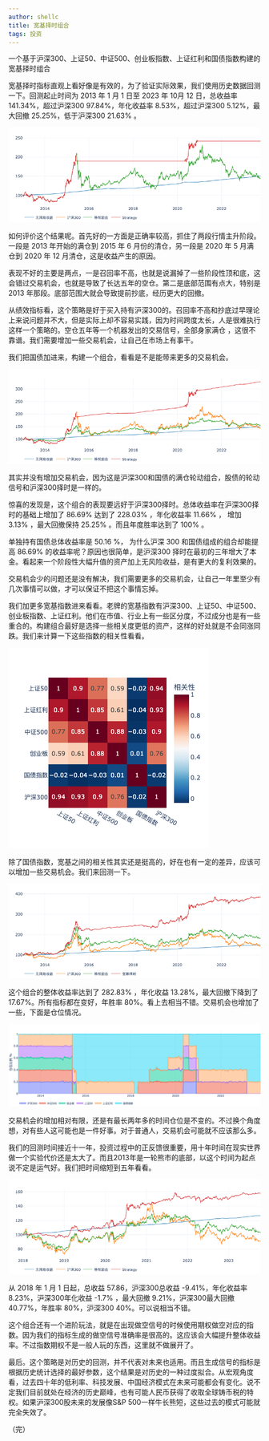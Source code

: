 ```yaml
---
author: shellc
title: 宽基择时组合
tags: 投资
---
```


一个基于沪深300、上证50、中证500、创业板指数、上证红利和国债指数构建的宽基择时组合

<!--more-->

宽基择时指标直观上看好像是有效的，为了验证实际效果，我们使用历史数据回测一下。回测起止时间为 2013 年 1 月 1 日至 2023 年 10月 12 日，总收益率 141.34%，超过沪深300 97.84%，年化收益率 8.53%，超过沪深300 5.12%，最大回撤 25.25%，低于沪深300 21.63% 。

![沪深300 择时回测结果](/assets/images/posts/202310/csi300_bt_1.png)


如何评价这个结果呢。首先好的一方面是正确率较高，抓住了两段行情主升阶段。一段是 2013 年开始的满仓到 2015 年 6 月份的清仓，另一段是 2020 年 5 月满仓到 2020 年 12 月清仓，这是收益产生的原因。

表现不好的主要是两点，一是召回率不高，也就是说漏掉了一些阶段性顶和底，这会错过交易机会，也就是导致了长达五年的空仓。第二是底部范围有点大，特别是 2013 年那段。底部范围大就会导致提前抄底，经历更大的回撤。

从绩效指标看，这个策略是好于买入持有沪深300的。召回率不高和抄底过早理论上来说问题并不大，但是实际上却不容易实践，因为时间跨度太长，人是很难执行这样一个策略的。空仓五年等一个机器发出的交易信号，全部身家满仓 ，这很不靠谱。我们需要增加一些交易机会，让自己在市场上有事干。

我们把国债加进来，构建一个组合，看看是不是能带来更多的交易机会。

![沪深300+国债ETF 择时回测结果](/assets/images/posts/202310/csi300_rf_bt.png)

其实并没有增加交易机会，因为这是沪深300和国债的满仓轮动组合，股债的轮动信号和沪深300择时是一样的。

惊喜的发现是，这个组合的表现要远好于沪深300择时。总体收益率在沪深300择时的基础上增加了 86.69% 达到了 228.03% ，年化收益率 11.66% ， 增加 3.13% ，最大回撤保持 25.25% 。而且年度胜率达到了 100% 。

单独持有国债总体收益率是 50.16 %， 为什么沪深 300 和国债组成的组合却能提高 86.69% 的收益率呢？原因也很简单，是沪深300 择时在最初的三年增大了本金。看起来一个阶段性大幅升值的资产加上无风险收益，是有更大的复利效果的。

交易机会少的问题还是没有解决，我们需要更多的交易机会，让自己一年里至少有几次事情可以做，才可以保证不把这个事情忘掉。

我们加更多宽基指数进来看看。老牌的宽基指数有沪深300、上证50、中证500、创业板指数、上证红利。他们在市值、行业上有一些区分度，不过成分也是有一些重合的。构建组合最好是选择一些相关度更低的资产，这样的好处就是不会同涨同跌。我们来计算一下这些指数的相关性看看。

![宽基指数相关性](/assets/images/posts/202310/index_corr.png)

除了国债指数，宽基之间的相关性其实还是挺高的，好在也有一定的差异，应该可以增加一些交易机会。我们来回测一下。

![宽基择时回测结果](/assets/images/posts/202310/idx_timing_2013.png)


这个组合的整体收益率达到了 282.83% ，年化收益 13.28%，最大回撤下降到了 17.67%。所有指标都在变好，年胜率 80%。看上去相当不错。交易机会也增加了一些，下面是仓位情况。

![宽基择时仓位](/assets/images/posts/202310/idx_timing_pos.png)

交易机会的增加相对有限，还是有最长两年多的时间仓位是不变的。不过换个角度想，对有些人这可能也是一件好事。对于普通人，交易机会可能就不应该那么多。

我们的回测时间接近十一年，投资过程中的正反馈很重要，用十年时间在现实世界做一个实验代价还是太大了。而且2013年是一轮熊市的底部，以这个时间为起点说不定是运气好。我们把时间缩短到五年看看。

![宽基择时回测结果](/assets/images/posts/202310/idx_timing_2018.png)

从 2018 年 1 月 1 日起，总收益 57.86，沪深300总收益 -9.41%，年化收益率 8.23%，沪深300年化收益 -1.7% ，最大回撤 9.21%，沪深300最大回撤 40.77%，年胜率 80%，沪深300 40%。可以说相当不错。

这个组合还有一个进阶玩法，就是在出现做空信号的时候使用期权做空对应的指数。因为我们的指标生成的做空信号准确率是很高的。这应该会大幅提升整体收益率。不过指数期权不是一般人玩的东西，这里就不做展开了。


最后。这个策略是对历史的回测，并不代表对未来也适用。而且生成信号的指标是根据历史统计选择的最好参数，这个结果是对历史的一种过度拟合。从宏观角度看，过去四十年的低利率、科技发展、中国经济模式在未来可能都会有变化。说不定我们目前就处在经济的历史巅峰，也有可能人民币获得了收取全球铸币税的特权。如果沪深300股未来的发展像S&P 500一样牛长熊短，这些过去的模式可能就完全失效了。

（完）



